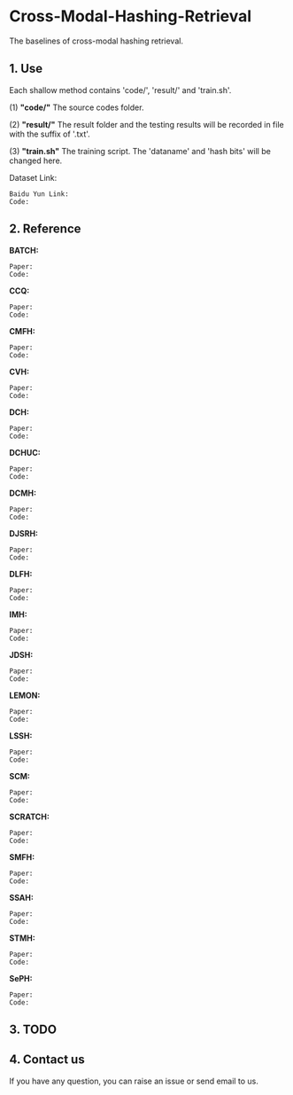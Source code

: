 # Cross-Modal-Hashing-Retrieval
The baselines of cross-modal hashing retrieval.

## 1. Use

Each shallow method contains 'code/', 'result/' and 'train.sh'.

(1) **"code/"** The source codes folder.

(2) **"result/"** The result folder and the testing results will be recorded in file with the suffix of '.txt'.

(3) **"train.sh"** The training script. The 'dataname' and 'hash bits' will be changed here.

Dataset Link:

    Baidu Yun Link: 
    Code: 
    
## 2. Reference

**BATCH:**
    
    Paper: 
    Code: 

**CCQ:**
    
    Paper: 
    Code: 

**CMFH:**
    
    Paper: 
    Code:

**CVH:**
    
    Paper: 
    Code: 

**DCH:**
    
    Paper: 
    Code: 

**DCHUC:**
    
    Paper: 
    Code: 

**DCMH:**
    
    Paper: 
    Code: 

**DJSRH:**
    
    Paper: 
    Code: 

**DLFH:**
    
    Paper: 
    Code:  

**IMH:**
    
    Paper: 
    Code: 

**JDSH:**
    
    Paper: 
    Code: 
    
**LEMON:**
    
    Paper: 
    Code: 
    
**LSSH:**
    
    Paper: 
    Code: 
    
**SCM:**
    
    Paper: 
    Code: 
    
**SCRATCH:**
    
    Paper: 
    Code: 
    
**SMFH:**
    
    Paper: 
    Code:

**SSAH:**
    
    Paper: 
    Code:
    
**STMH:**
    
    Paper: 
    Code: 
    
**SePH:**
    
    Paper: 
    Code: 
    
## 3. TODO

## 4. Contact us

If you have any question, you can raise an issue or send email to us.
